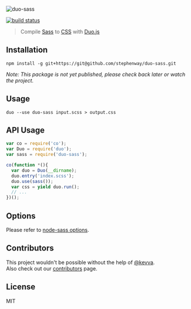 ![duo-sass](https://i.cloudup.com/nNMvpUip5c-2000x2000.png)

[![build status][travis-image]][travis-url]

[travis-image]: https://img.shields.io/travis/stephenway/duo-sass.svg?style=flat
[travis-url]: https://travis-ci.org/stephenway/duo-sass

> Compile [Sass](http://sass-lang.com/) to [CSS](http://www.w3.org/Style/CSS/Overview.en.html) with [Duo.js](http://duojs.org/)

## Installation

`npm install -g git+https://git@github.com/stephenway/duo-sass.git` 

*Note: This package is not yet published, please check back later or watch the project.*

## Usage

``` shell
duo --use duo-sass input.scss > output.css
```

## API Usage

``` js
var co = require('co');
var Duo = require('duo');
var sass = require('duo-sass');

co(function *(){
  var duo = Duo(__dirname);
  duo.entry('index.scss');
  duo.use(sass());
  var css = yield duo.run();
  // ...
})();
```

## Options

Please refer to [node-sass options](https://github.com/sass/node-sass#usage).

## Contributors

This project wouldn't be possible without the help of [@kevva](https://github.com/kevva).<br>
Also check out our [contributors](https://github.com/stephenway/duo-sass/graphs/contributors) page.

## License

MIT
